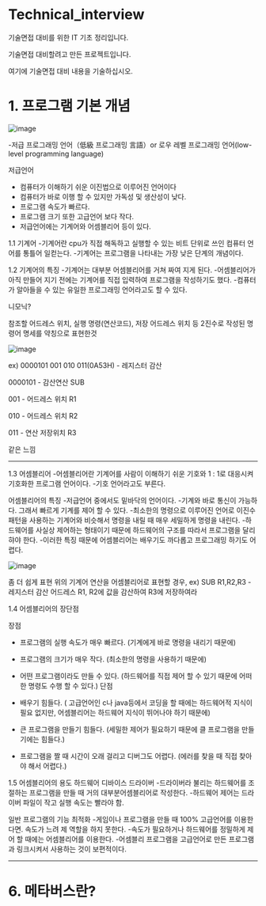 # Technical_interview
기술면접 대비를 위한 IT 기초 정리입니다.

기술면접 대비할려고 만든 프로젝트입니다.

여기에 기술면접 대비 내용을 기술하십시오.

# 1. 프로그램 기본 개념

![image](https://user-images.githubusercontent.com/93306939/169712506-da2d7ff2-0398-4549-ae7b-7933dae59204.png)

-저급 프로그래밍 언어（低級 프로그래밍 言語）or 로우 레벨 프로그래밍 언어(low-level programming language)

저급언어
- 컴퓨터가 이해하기 쉬운 이진법으로 이루어진 언어이다
- 컴퓨터가 바로 이행 할 수 있지만 가독성 및 생산성이 낮다.
- 프로그램 속도가 빠르다.
- 프로그램 크기 또한 고급언어 보다 작다.
- 저급언어에는 기계어와 어셈블리어 등이 있다.



1.1 기계어
-기계어란 cpu가 직접 해독하고 실행할 수 있는 비트 단위로 쓰인 컴퓨터 언어를 통틀어 일컫는다.
-기계어는 프로그램을 나타내는 가장 낮은 단계의 개념이다.

1.2 기계어의 특징
-기계어는 대부분 어셈블리어를 거쳐 짜여 지게 된다.
-어셈블리어가 아직 만들어 지기 전에는 기계어를 직접 입력하여 프로그램을 작성하기도 했다.
-컴퓨터가 알아들을 수 있는 유일한 프로그래밍 언어라고도 할 수 있다.

 니모닉?
 
  참조할 어드레스 위치, 실행 명령(연산코드), 저장 어드레스 위치 등 2진수로 작성된 명령어 명세를 약칭으로 표현한것

![image](https://user-images.githubusercontent.com/93306939/169712693-7b2864f3-08aa-4db2-a581-79a603f1b6a1.png)


ex) 0000101 001 010 011(0A53H) - 레지스터 감산

0000101 - 감산연산 SUB

001 - 어드레스 위치 R1 

010 - 어드레스 위치 R2 

011 - 연산 저장위치 R3

같은 느낌

---------------------------------------------------------------------------------------------

1.3 어셈블리어
-어셈블리어란 기계어를 사람이 이해하기 쉬운 기호와 1 : 1로 대응시켜 기호화한 프로그램 언어이다.
-기호 언어라고도 부른다.

어셈블리어의 특징
-저급언어 중에서도 밑바닥의 언어이다.
-기계와 바로 통신이 가능하다. 그래서 빠르게 기계를 제어 할 수 있다.
-최소한의 명령으로 이루어진 언어로 이진수 패턴을 사용하는 기계어와 비슷해서 명령을 내릴 때 매우 세밀하게 명령을 내린다.
-하드웨어를 사실상 제어하는 형태이기 때문에 하드웨어의 구조를 따라서 프로그램을 달리 햐야 한다.
-이러한 특징 때문에 어셈블리어는 배우기도 까다롭고 프로그래밍 하기도 어렵다.

![image](https://user-images.githubusercontent.com/93306939/169713080-36aeec3f-8be7-4b79-a92b-848bb63bf2db.png)

좀 더 쉽게 표현
위의 기계어 연산을 어셈블리어로 표현할 경우,
ex) SUB R1,R2,R3 - 레지스터 감산
어드레스 R1, R2에 값을 감산하여 R3에 저장하여라


1.4 어셈블리어의 장단점

장점
- 프로그램의 실행 속도가 매우 빠르다. (기계에게 바로 명령을 내리기 때문에)
- 프로그램의 크기가 매우 작다. (최소한의 명령을 사용하기 때문에)
- 어떤 프로그램이라도 만들 수 있다. (하드웨어를 직접 제어 할 수 있기 때문에 어떠한 명령도 수행 할 수 있다.)
단점

- 배우기 힘들다. ( 고급언어인 c나 java등에서 코딩을 할 때에는 하드웨어적 지식이 필요 없지만, 어셈블리어는 하드웨어 지식이 뛰어나야 하기 때문에)
- 큰 프로그램을 만들기 힘들다. (세밀한 제어가 필요하기 때문에 클 프로그램을 만들기에는 힘들다.)
- 프로그램을 짤 때 시간이 오래 걸리고 디버그도 어렵다. (에러를 찾을 때 직접 찾아야 해서 어렵다.)

1.5 어셈블리어의 용도
하드웨어 디바이스 드라이버
-드라이버라 불리는 하드웨어를 조절하는 프로그램을 만들 때 거의 대부분어셈블리어로 작성한다.
-하드웨어 제어는 드라이버 파일이 작고 실행 속도는 빨라야 함.

일반 프로그램의 기능 최적화
-게임이나 프로그램을 만들 때 100% 고급언어를 이용한다면. 속도가 느려 제 역할을 하지 못한다.
-속도가 필요하거나 하드웨어를 정밀하게 제어 할 때에는 어셈블리어를 이용한다.
-어셈블리 프로그램을 고급언어로 만든 프로그램과 링크시켜서 사용하는 것이 보편적이다.

---------------------------------------------------------------------------------------------


# 6. 메타버스란?
